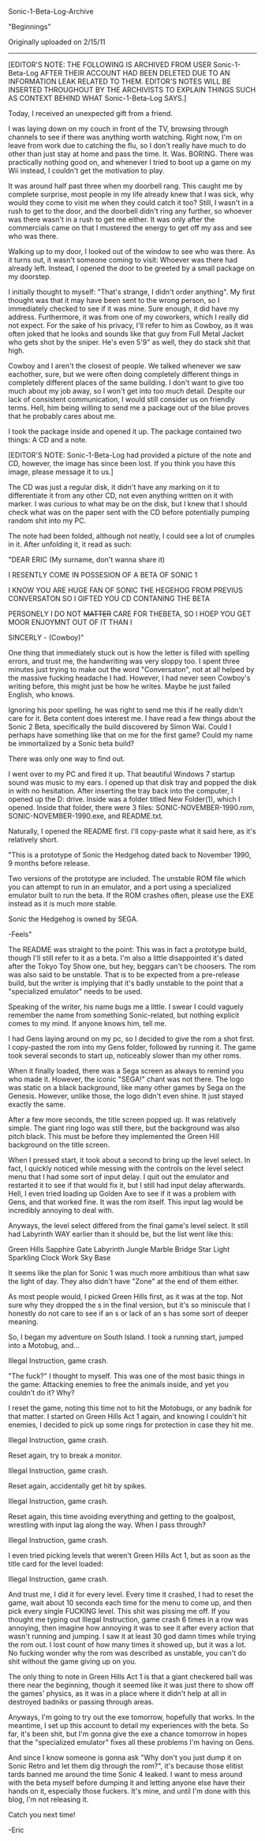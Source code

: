 Sonic-1-Beta-Log-Archive

"Beginnings"

Originally uploaded on 2/15/11

------

[EDITOR'S NOTE: THE FOLLOWING IS ARCHIVED FROM USER Sonic-1-Beta-Log AFTER THEIR ACCOUNT HAD BEEN DELETED DUE TO AN INFORMATION LEAK RELATED TO THEM. EDITOR'S NOTES WILL BE INSERTED THROUGHOUT BY THE ARCHIVISTS TO EXPLAIN THINGS SUCH AS CONTEXT BEHIND WHAT Sonic-1-Beta-Log SAYS.]

Today, I received an unexpected gift from a friend.

I was laying down on my couch in front of the TV, browsing through channels to see if there was anything worth watching. Right now, I'm on leave from work due to catching the flu, so I don't really have much to do other than just stay at home and pass the time. It. Was. BORING. There was practically nothing good on, and whenever I tried to boot up a game on my Wii instead, I couldn't get the motivation to play.

It was around half past three when my doorbell rang. This caught me by complete surprise, most people in my life already knew that I was sick, why would they come to visit me when they could catch it too? Still, I wasn't in a rush to get to the door, and the doorbell didn't ring any further, so whoever was there wasn't in a rush to get me either. It was only after the commercials came on that I mustered the energy to get off my ass and see who was there.

Walking up to my door, I looked out of the window to see who was there. As it turns out, it wasn't someone coming to visit: Whoever was there had already left. Instead, I opened the door to be greeted by a small package on my doorstep.

I initially thought to myself: "That's strange, I didn't order anything". My first thought was that it may have been sent to the wrong person, so I immediately checked to see if it was mine. Sure enough, it did have my address. Furthermore, it was from one of my coworkers, which I really did not expect. For the sake of his privacy, I'll refer to him as Cowboy, as it was often joked that he looks and sounds like that guy from Full Metal Jacket who gets shot by the sniper. He's even 5'9" as well, they do stack shit that high.

Cowboy and I aren't the closest of people. We talked whenever we saw eachother, sure, but we were often doing completely different things in completely different places of the same building. I don't want to give too much about my job away, so I won't get into too much detail. Despite our lack of consistent communication, I would still consider us on friendly terms. Hell, him being willing to send me a package out of the blue proves that he probably cares about me.

I took the package inside and opened it up. The package contained two things: A CD and a note.

[EDITOR'S NOTE: Sonic-1-Beta-Log had provided a picture of the note and CD, however, the image has since been lost. If you think you have this image, please message it to us.]

The CD was just a regular disk, it didn't have any marking on it to differentiate it from any other CD, not even anything written on it with marker. I was curious to what may be on the disk, but I knew that I should check what was on the paper sent with the CD before potentially pumping random shit into my PC.

The note had been folded, although not neatly, I could see a lot of crumples in it. After unfolding it, it read as such:

"DEAR ERIC (My surname, don't wanna share it)

I RESENTLY COME IN POSSESION OF A BETA OF SONIC 1

I KNOW YOU ARE HUGE FAN OF SONIC THE HEGEHOG FROM PREVIUS CONVERSATON SO I GIFTED YOU CD CONTANING THE BETA

PERSONELY I DO NOT ~~MATTER~~ CARE FOR THEBETA, SO I HOEP YOU GET MOOR ENJOYMNT OUT OF IT THAN I

SINCERLY - (Cowboy)"

One thing that immediately stuck out is how the letter is filled with spelling errors, and trust me, the handwriting was very sloppy too. I spent three minutes just trying to make out the word "Conversaton", not at all helped by the massive fucking headache I had. However, I had never seen Cowboy's writing before, this might just be how he writes. Maybe he just failed English, who knows.

Ignoring his poor spelling, he was right to send me this if he really didn't care for it. Beta content does interest me. I have read a few things about the Sonic 2 Beta, specifically the build discovered by Simon Wai. Could I perhaps have something like that on me for the first game? Could my name be immortalized by a Sonic beta build?

There was only one way to find out.

I went over to my PC and fired it up. That beautiful Windows 7 startup sound was music to my ears. I opened up that disk tray and popped the disk in with no hesitation. After inserting the tray back into the computer, I opened up the D: drive. Inside was a folder titled New Folder(1), which I opened. Inside that folder, there were 3 files: SONIC-NOVEMBER-1990.rom, SONIC-NOVEMBER-1990.exe, and README.txt.

Naturally, I opened the README first. I'll copy-paste what it said here, as it's relatively short.

"This is a prototype of Sonic the Hedgehog dated back to November 1990, 9 months before release.

Two versions of the prototype are included. The unstable ROM file which you can attempt to run in an emulator, and a port using a specialized emulator built to run the beta. If the ROM crashes often, please use the EXE instead as it is much more stable.

Sonic the Hedgehog is owned by SEGA. 

-Feels"

The README was straight to the point: This was in fact a prototype build, though I'll still refer to it as a beta. I'm also a little disappointed it's dated after the Tokyo Toy Show one, but hey, beggars can't be choosers. The rom was also said to be unstable. That is to be expected from a pre-release build, but the writer is implying that it's badly unstable to the point that a "specialized emulator" needs to be used.

Speaking of the writer, his name bugs me a little. I swear I could vaguely remember the name from something Sonic-related, but nothing explicit comes to my mind. If anyone knows him, tell me.

I had Gens laying around on my pc, so I decided to give the rom a shot first. I copy-pasted the rom into my Gens folder, followed by running it. The game took several seconds to start up, noticeably slower than my other roms. 

When it finally loaded, there was a Sega screen as always to remind you who made it. However, the iconic "SEGA!" chant was not there. The logo was static on a black background, like many other games by Sega on the Genesis. However, unlike those, the logo didn't even shine. It just stayed exactly the same.

After a few more seconds, the title screen popped up. It was relatively simple. The giant ring logo was still there, but the background was also pitch black. This must be before they implemented the Green Hill background on the title screen.

When I pressed start, it took about a second to bring up the level select. In fact, I quickly noticed while messing with the controls on the level select menu that I had some sort of input delay. I quit out the emulator and restarted it to see if that would fix it, but I still had input delay afterwards. Hell, I even tried loading up Golden Axe to see if it was a problem with Gens, and that worked fine. It was the rom itself. This input lag would be incredibly annoying to deal with.

Anyways, the level select differed from the final game's level select. It still had Labyrinth WAY earlier than it should be, but the list went like this:

Green Hills
Sapphire Gate
Labyrinth
Jungle
Marble
Bridge
Star Light
Sparkling
Clock Work
Sky Base

It seems like the plan for Sonic 1 was much more ambitious than what saw the light of day. They also didn't have "Zone" at the end of them either.

As most people would, I picked Green Hills first, as it was at the top. Not sure why they dropped the s in the final version, but it's so miniscule that I honestly do not care to see if an s or lack of an s has some sort of deeper meaning.

So, I began my adventure on South Island. I took a running start, jumped into a Motobug, and...

Illegal Instruction, game crash.

"The fuck?" I thought to myself. This was one of the most basic things in the game: Attacking enemies to free the animals inside, and yet you couldn't do it? Why?

I reset the game, noting this time not to hit the Motobugs, or any badnik for that matter. I started on Green Hills Act 1 again, and knowing I couldn't hit enemies, I decided to pick up some rings for protection in case they hit me.

Illegal Instruction, game crash.

Reset again, try to break a monitor.

Illegal Instruction, game crash.

Reset again, accidentally get hit by spikes.

Illegal Instruction, game crash.

Reset again, this time avoiding everything and getting to the goalpost, wrestling with input lag along the way. When I pass through?

Illegal Instruction, game crash.

I even tried picking levels that weren't Green Hills Act 1, but as soon as the title card for the level loaded:

Illegal Instruction, game crash.

And trust me, I did it for every level. Every time it crashed, I had to reset the game, wait about 10 seconds each time for the menu to come up, and then pick every single FUCKING level. This shit was pissing me off. If you thought me typing out Illegal Instruction, game crash 6 times in a row was annoying, then imagine how annoying it was to see it after every action that wasn't running and jumping. I saw it at least 30 god damn times while trying the rom out. I lost count of how many times it showed up, but it was a lot. No fucking wonder why the rom was described as unstable, you can't do shit without the game giving up on you.

The only thing to note in Green Hills Act 1 is that a giant checkered ball was there near the beginning, though it seemed like it was just there to show off the games' physics, as it was in a place where it didn't help at all in destroyed badniks or passing through areas.

Anyways, I'm going to try out the exe tomorrow, hopefully that works. In the meantime, I set up this account to detail my experiences with the beta. So far, it's been shit, but I'm gonna give the exe a chance tomorrow in hopes that the "specialized emulator" fixes all these problems I'm having on Gens.

And since I know someone is gonna ask "Why don't you just dump it on Sonic Retro and let them dig through the rom?", it's because those elitist tards banned me around the time Sonic 4 leaked. I want to mess around with the beta myself before dumping it and letting anyone else have their hands on it, especially those fuckers. It's mine, and until I'm done with this blog, I'm not releasing it.

Catch you next time! 

-Eric
